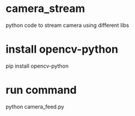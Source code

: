 # camera_stream
python code to stream camera using different libs

# install opencv-python
pip install opencv-python

# run command
python camera_feed.py